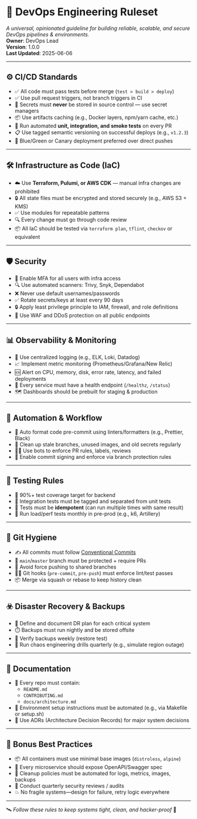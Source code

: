 # 🔧 DevOps Engineering Ruleset
_A universal, opinionated guideline for building reliable, scalable, and secure DevOps pipelines & environments._  
**Owner**: DevOps Lead  
**Version**: 1.0.0  
**Last Updated**: 2025-06-06

---

## ⚙️ CI/CD Standards

- ✅ All code must pass tests before merge (`test > build > deploy`)
- ✅ Use pull request triggers, not branch triggers in CI
- 🔐 Secrets must **never** be stored in source control — use secret managers
- 📦 Use artifacts caching (e.g., Docker layers, npm/yarn cache, etc.)
- 🧪 Run automated **unit, integration, and smoke tests** on every PR
- 📋 Use tagged semantic versioning on successful deploys (e.g., `v1.2.3`)
- 🚀 Blue/Green or Canary deployment preferred over direct pushes

---

## 🛠️ Infrastructure as Code (IaC)

- ☁️ Use **Terraform, Pulumi, or AWS CDK** — manual infra changes are prohibited
- 🔒 All state files must be encrypted and stored securely (e.g., AWS S3 + KMS)
- ✅ Use modules for repeatable patterns
- 🔍 Every change must go through code review
- 📦 All IaC should be tested via `terraform plan`, `tflint`, `checkov` or equivalent

---

## 🛡️ Security

- 🔐 Enable MFA for all users with infra access
- 🔍 Use automated scanners: Trivy, Snyk, Dependabot
- ❌ Never use default usernames/passwords
- ✅ Rotate secrets/keys at least every 90 days
- 🔒 Apply least privilege principle to IAM, firewall, and role definitions
- 🧱 Use WAF and DDoS protection on all public endpoints

---

## 📊 Observability & Monitoring

- 🔎 Use centralized logging (e.g., ELK, Loki, Datadog)
- 📈 Implement metric monitoring (Prometheus/Grafana/New Relic)
- 🆘 Alert on CPU, memory, disk, error rate, latency, and failed deployments
- 📡 Every service must have a health endpoint (`/healthz`, `/status`)
- 🗺️ Dashboards should be prebuilt for staging & production

---

## 🔁 Automation & Workflow

- 🤖 Auto format code pre-commit using linters/formatters (e.g., Prettier, Black)
- 🧽 Clean up stale branches, unused images, and old secrets regularly
- 🧑‍🏭 Use bots to enforce PR rules, labels, reviews
- 🧵 Enable commit signing and enforce via branch protection rules

---

## 🧪 Testing Rules

- 🧪 90%+ test coverage target for backend
- 🧬 Integration tests must be tagged and separated from unit tests
- 🔀 Tests must be **idempotent** (can run multiple times with same result)
- 🧱 Run load/perf tests monthly in pre-prod (e.g., k6, Artillery)

---

## 🧹 Git Hygiene

- ✍️ All commits must follow [Conventional Commits](https://www.conventionalcommits.org/)
- 🌳 `main`/`master` branch must be protected + require PRs
- 🧼 Avoid force pushing to shared branches
- 🕵️‍♀️ Git hooks (`pre-commit`, `pre-push`) must enforce lint/test passes
- 📦 Merge via squash or rebase to keep history clean

---

## ☣️ Disaster Recovery & Backups

- 🧯 Define and document DR plan for each critical system
- ⏱️ Backups must run nightly and be stored offsite
- 🔄 Verify backups weekly (restore test)
- 🧪 Run chaos engineering drills quarterly (e.g., simulate region outage)

---

## 📜 Documentation

- 📘 Every repo must contain:
  - `README.md`
  - `CONTRIBUTING.md`
  - `docs/architecture.md`
- 🧩 Environment setup instructions must be automated (e.g., via Makefile or setup.sh)
- 🧠 Use ADRs (Architecture Decision Records) for major system decisions

---

## 🧠 Bonus Best Practices

- 📦 All containers must use minimal base images (`distroless`, `alpine`)
- 📡 Every microservice should expose OpenAPI/Swagger spec
- 🧹 Cleanup policies must be automated for logs, metrics, images, backups
- 🔐 Conduct quarterly security reviews / audits
- 💥 No fragile systems—design for failure, retry logic everywhere

---

🛰️ _Follow these rules to keep systems tight, clean, and hacker-proof_ 🥷

